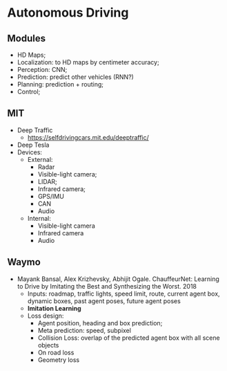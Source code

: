 # Autonomous Driving

## Modules
- HD Maps;
- Localization: to HD maps by centimeter accuracy;
- Perception: CNN;
- Prediction: predict other vehicles (RNN?)
- Planning: prediction + routing;
- Control;

## MIT
- Deep Traffic
	- https://selfdrivingcars.mit.edu/deeptraffic/
- Deep Tesla
- Devices:
	- External:
		- Radar
		- Visible-light camera;
		- LIDAR;
		- Infrared camera;
		- GPS/IMU
		- CAN
		- Audio
	- Internal:
		- Visible-light camera
		- Infrared camera
		- Audio

## Waymo
- Mayank Bansal, Alex Krizhevsky, Abhijit Ogale. ChauffeurNet: Learning to Drive by Imitating the Best and Synthesizing the Worst. 2018
	- Inputs: roadmap, traffic lights, speed limit, route, current agent box, dynamic boxes, past agent poses, future agent poses
	- **Imitation Learning**
	- Loss design:
		- Agent position, heading and box prediction;
		- Meta prediction: speed, subpixel
		- Collision Loss: overlap of the predicted agent box with all scene objects
		- On road loss
		- Geometry loss

